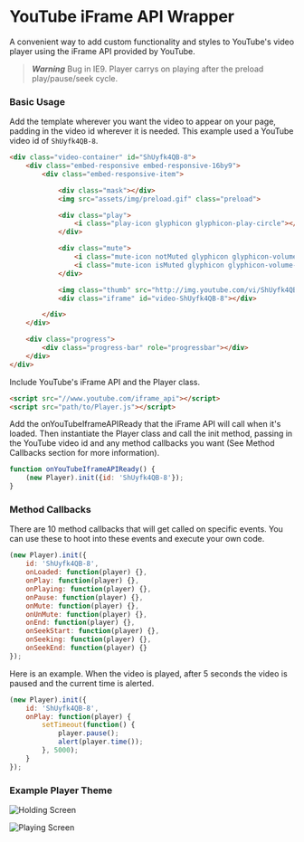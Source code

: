 # YouTube iFrame API Wrapper
A convenient way to add custom functionality and styles to YouTube's video player using the iFrame API 
provided by YouTube.

> ***Warning*** Bug in IE9. Player carrys on playing after the preload play/pause/seek cycle.

### Basic Usage

Add the template wherever you want the video to appear on your page, padding in the video id wherever it 
is needed. This example used a YouTube video id of `ShUyfk4QB-8`.

```html
<div class="video-container" id="ShUyfk4QB-8">
    <div class="embed-responsive embed-responsive-16by9">
        <div class="embed-responsive-item">

            <div class="mask"></div>
            <img src="assets/img/preload.gif" class="preload">

            <div class="play">
                <i class="play-icon glyphicon glyphicon-play-circle"></i>
            </div>

            <div class="mute">
                <i class="mute-icon notMuted glyphicon glyphicon-volume-up"></i>
                <i class="mute-icon isMuted glyphicon glyphicon-volume-off"></i>
            </div>

            <img class="thumb" src="http://img.youtube.com/vi/ShUyfk4QB-8/maxresdefault.jpg">
            <div class="iframe" id="video-ShUyfk4QB-8"></div>

        </div>
    </div>

    <div class="progress">
        <div class="progress-bar" role="progressbar"></div>
    </div>
</div>
```

Include YouTube's iFrame API and the Player class.

```html
<script src="//www.youtube.com/iframe_api"></script>
<script src="path/to/Player.js"></script>
```

Add the onYouTubeIframeAPIReady that the iFrame API will call when it's loaded. Then instantiate the 
Player class and call the init method, passing in the YouTube video id and any method callbacks you want 
(See Method Callbacks section for more information).

```js
function onYouTubeIframeAPIReady() {
    (new Player).init({id: 'ShUyfk4QB-8'});
}
```

### Method Callbacks

There are 10 method callbacks that will get called on specific events. You can use these to hoot into 
these events and execute your own code.

```js
(new Player).init({
    id: 'ShUyfk4QB-8',
    onLoaded: function(player) {},
    onPlay: function(player) {},
    onPlaying: function(player) {},
    onPause: function(player) {},
    onMute: function(player) {},
    onUnMute: function(player) {},
    onEnd: function(player) {},
    onSeekStart: function(player) {},
    onSeeking: function(player) {},
    onSeekEnd: function(player) {}
});
```

Here is an example. When the video is played, after 5 seconds the video is paused and the current time 
is alerted.

```js
(new Player).init({
    id: 'ShUyfk4QB-8',
    onPlay: function(player) {
        setTimeout(function() {
            player.pause();
            alert(player.time());
        }, 5000);
    }
});
```

### Example Player Theme

![Holding Screen](https://i.imgur.com/XXHTUPd.png)

![Playing Screen](https://i.imgur.com/smNlLwe.png)